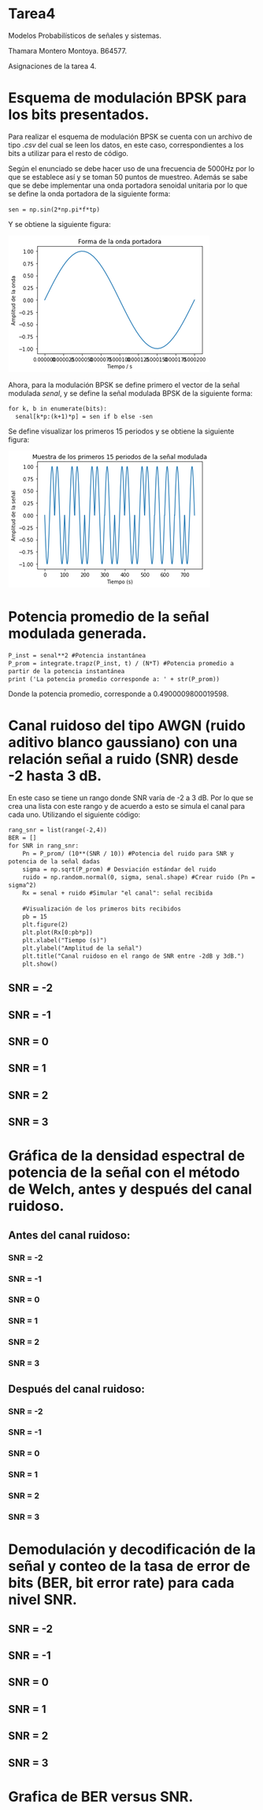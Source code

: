 # Tarea4
Modelos Probabilísticos de señales y sistemas.

Thamara Montero Montoya. B64577.

Asignaciones de la tarea 4.


# Esquema de modulación BPSK para los bits presentados. 
Para realizar el esquema de modulación BPSK se cuenta con un archivo de tipo *.csv* del cual se leen los datos, en este caso, correspondientes a los bits a utilizar para el resto de código.

Según el enunciado se debe hacer uso de una frecuencia de 5000Hz por lo que se establece así y se toman 50 puntos de muestreo. Además se sabe que se debe implementar una onda portadora senoidal unitaria por lo que se define la onda portadora de la siguiente forma:

`sen = np.sin(2*np.pi*f*tp)` 

Y se obtiene la siguiente figura:


![](Onda_portadora.png)

Ahora, para la modulación BPSK se define primero el vector de la señal modulada *senal*, y se define la señal modulada BPSK de la siguiente forma:

```
for k, b in enumerate(bits):
  senal[k*p:(k+1)*p] = sen if b else -sen
```

Se define visualizar los primeros 15 periodos y se obtiene la siguiente figura:

![](Primeros_periodos.png)


# Potencia promedio de la señal modulada generada.
```
P_inst = senal**2 #Potencia instantánea
P_prom = integrate.trapz(P_inst, t) / (N*T) #Potencia promedio a partir de la potencia instantánea
print ('La potencia promedio corresponde a: ' + str(P_prom))
```
Donde la potencia promedio, corresponde a 0.4900009800019598.


# Canal ruidoso del tipo AWGN (ruido aditivo blanco gaussiano) con una relación señal a ruido (SNR) desde -2 hasta 3 dB.

En este caso se tiene un rango donde SNR varía de -2 a 3 dB. Por lo que se crea una lista con este rango y de acuerdo a esto se simula el canal para cada uno. Utilizando el siguiente código: 
```
rang_snr = list(range(-2,4))
BER = []
for SNR in rang_snr:
    Pn = P_prom/ (10**(SNR / 10)) #Potencia del ruido para SNR y potencia de la señal dadas
    sigma = np.sqrt(P_prom) # Desviación estándar del ruido
    ruido = np.random.normal(0, sigma, senal.shape) #Crear ruido (Pn = sigma^2)
    Rx = senal + ruido #Simular "el canal": señal recibida
    
    #Visualización de los primeros bits recibidos
    pb = 15
    plt.figure(2)
    plt.plot(Rx[0:pb*p])
    plt.xlabel("Tiempo (s)")
    plt.ylabel("Amplitud de la señal")
    plt.title("Canal ruidoso en el rango de SNR entre -2dB y 3dB.")
    plt.show()
```

## SNR = -2

## SNR = -1

## SNR = 0

## SNR = 1

## SNR = 2

## SNR = 3

# Gráfica de la densidad espectral de potencia de la señal con el método de Welch, antes y después del canal ruidoso.
## Antes del canal ruidoso:
### SNR = -2

### SNR = -1

### SNR = 0

### SNR = 1

### SNR = 2

### SNR = 3

## Después del canal ruidoso:
### SNR = -2

### SNR = -1

### SNR = 0

### SNR = 1

### SNR = 2

### SNR = 3

# Demodulación y decodificación de la señal y  conteo de la tasa de error de bits (BER, bit error rate) para cada nivel SNR.

## SNR = -2

## SNR = -1

## SNR = 0

## SNR = 1

## SNR = 2

## SNR = 3

# Grafica de BER versus SNR.

